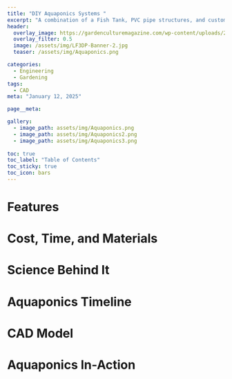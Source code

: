 ```yaml
---
title: "DIY Aquaponics Systems "
excerpt: "A combination of a Fish Tank, PVC pipe structures, and custom 3D-Printed parts to create an Ebb and Flow Aquaponics System "
header:
  overlay_image: https://gardenculturemagazine.com/wp-content/uploads/2019/08/BODY-IMAGE-AQUAPONICS-diagram.jpg
  overlay_filter: 0.5
  image: /assets/img/LF3DP-Banner-2.jpg
  teaser: /assets/img/Aquaponics.png

categories:
  - Engineering
  - Gardening
tags:
  - CAD
meta: "January 12, 2025"

page__meta:

gallery:
  - image_path: assets/img/Aquaponics.png
  - image_path: assets/img/Aquaponics2.png
  - image_path: assets/img/Aquaponics3.png
  
toc: true
toc_label: "Table of Contents"
toc_sticky: true
toc_icon: bars
---
```


# Features

# Cost, Time, and Materials

# Science Behind It

# Aquaponics Timeline

# CAD Model

# Aquaponics In-Action
